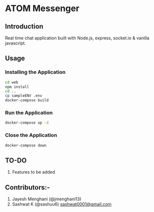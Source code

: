 # ATOM Messenger

## Introduction

Real time chat application built with Node.js, express, socket.io & vanilla javascript.

## Usage

### Installing the Application

```bash
cd web
npm install
cd ..
cp sampleENV .env
docker-compose build
```

### Run the Application

```bash
docker-compose up -d
```

### Close the Application

```bash
docker-compose down
```

## TO-DO

1. Features to be added

## Contributors:-

1. Jayesh Menghani (@jmenghani13)
2. Sashwat K (@sashuu6) <sashwat0001@gmail.com>
